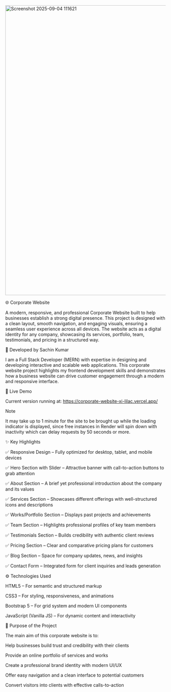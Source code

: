 

<img width="1903" height="907" alt="Screenshot 2025-09-04 111621" src="https://github.com/user-attachments/assets/4da70aca-5974-4b77-ba69-931847f78998" />


🌐 Corporate Website

A modern, responsive, and professional Corporate Website built to help businesses establish a strong digital presence. This project is designed with a clean layout, smooth navigation, and engaging visuals, ensuring a seamless user experience across all devices. The website acts as a digital identity for any company, showcasing its services, portfolio, team, testimonials, and pricing in a structured way.

🚀 Developed by Sachin Kumar

I am a Full Stack Developer (MERN) with expertise in designing and developing interactive and scalable web applications. This corporate website project highlights my frontend development skills and demonstrates how a business website can drive customer engagement through a modern and responsive interface.


🚩 Live Demo

Current version running at: https://corporate-website-xi-lilac.vercel.app/

Note

It may take up to 1 minute for the site to be brought up while the loading indicator is displayed, since free instances in Render will spin down with inactivity which can delay requests by 50 seconds or more.


✨ Key Highlights

✅ Responsive Design – Fully optimized for desktop, tablet, and mobile devices

✅ Hero Section with Slider – Attractive banner with call-to-action buttons to grab attention

✅ About Section – A brief yet professional introduction about the company and its values

✅ Services Section – Showcases different offerings with well-structured icons and descriptions

✅ Works/Portfolio Section – Displays past projects and achievements

✅ Team Section – Highlights professional profiles of key team members

✅ Testimonials Section – Builds credibility with authentic client reviews

✅ Pricing Section – Clear and comparative pricing plans for customers

✅ Blog Section – Space for company updates, news, and insights

✅ Contact Form – Integrated form for client inquiries and leads generation



⚙️ Technologies Used

HTML5 – For semantic and structured markup

CSS3 – For styling, responsiveness, and animations

Bootstrap 5 – For grid system and modern UI components

JavaScript (Vanilla JS) – For dynamic content and interactivity




🎯 Purpose of the Project

The main aim of this corporate website is to:

Help businesses build trust and credibility with their clients

Provide an online portfolio of services and works

Create a professional brand identity with modern UI/UX

Offer easy navigation and a clean interface to potential customers

Convert visitors into clients with effective calls-to-action
